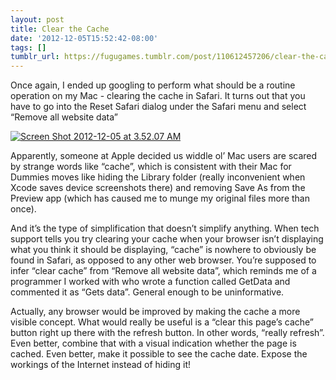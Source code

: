 ```yaml
---
layout: post
title: Clear the Cache
date: '2012-12-05T15:52:42-08:00'
tags: []
tumblr_url: https://fugugames.tumblr.com/post/110612457206/clear-the-cache
---
```

Once again, I ended up googling to perform what should be a routine operation on my Mac - clearing the cache in Safari. It turns out that you have to go into the Reset Safari dialog under the Safari menu and select “Remove all website data”

[![](http://itshardtofondlepenguins.com/wp-content/uploads/2012/12/Screen-Shot-2012-12-05-at-3.52.07-AM.png "Screen Shot 2012-12-05 at 3.52.07 AM")](http://itshardtofondlepenguins.com/wp-content/uploads/2012/12/Screen-Shot-2012-12-05-at-3.52.07-AM.png)

Apparently, someone at Apple decided us widdle ol’ Mac users are scared by strange words like “cache”, which is consistent with their Mac for Dummies moves like hiding the Library folder (really inconvenient when Xcode saves device screenshots there) and removing Save As from the Preview app (which has caused me to munge my original files more than once).

And it’s the type of simplification that doesn’t simplify anything. When tech support tells you try clearing your cache when your browser isn’t displaying what you think it should be displaying, “cache” is nowhere to obviously be found in Safari, as opposed to any other web browser. You’re supposed to infer “clear cache” from “Remove all website data”, which reminds me of a programmer I worked with who wrote a function called GetData and commented it as “Gets data”. General enough to be uninformative.

Actually, any browser would be improved by making the cache a more visible concept. What would really be useful is a “clear this page’s cache” button right up there with the refresh button. In other words, “really refresh”. Even better, combine that with a visual indication whether the page is cached. Even better, make it possible to see the cache date. Expose the workings of the Internet instead of hiding it!

